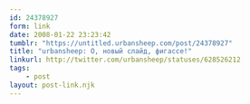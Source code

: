 ```yaml
---
id: 24378927
form: link
date: 2008-01-22 23:23:42
tumblr: "https://untitled.urbansheep.com/post/24378927"
title: "urbansheep: О, новый слайд, фигассе!"
linkurl: http://twitter.com/urbansheep/statuses/628526212
tags:
    - post
layout: post-link.njk
---
```


